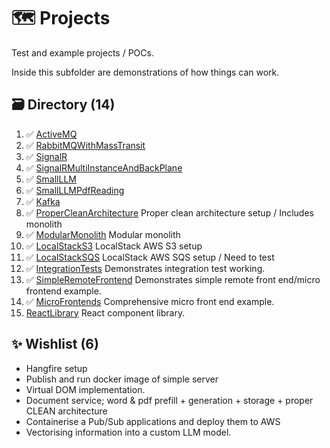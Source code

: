 # 🗺️ Projects
Test and example projects / POCs.

Inside this subfolder are demonstrations of how things can work.

## 🗃️ Directory (14)
1. ✅ [ActiveMQ](./ActiveMQ)
2. ✅ [RabbitMQWithMassTransit](./RabbitMQWithMassTransit)
3. ✅ [SignalR](./SignalR/)
4. ✅ [SignalRMultiInstanceAndBackPlane](./SignalRMultiInstanceAndBackPlane/)
5. ✅ [SmallLLM](./SmallLLM)
6. ✅ [SmallLLMPdfReading](./SmallLLMPdfReading)
7. ✅ [Kafka](./Kafka/)
8. ✅ [ProperCleanArchitecture](./ProperCleanArchitectureModularMonolith/) Proper clean architecture setup / Includes monolith
9. ✅ [ModularMonolith](./ProperCleanArchitectureModularMonolith/) Modular monolith
10. ✅ [LocalStackS3](./LocalStackS3/) LocalStack AWS S3 setup
11. ✅ [LocalStackSQS](./LocalStackSQS/) LocalStack AWS SQS setup / Need to test
12. ✅ [IntegrationTests](./IntegrationTests) Demonstrates integration test working.
13. ✅ [SimpleRemoteFrontend](./SimpleRemoteFrontend) Demonstrates simple remote front end/micro frontend example.
14. ✅ [MicroFrontends](./MicroFrontends/) Comprehensive micro front end example.
15. [ReactLibrary](./ReactLibrary) React component library.

## ✨ Wishlist (6)
- Hangfire setup
- Publish and run docker image of simple server
- Virtual DOM implementation.
- Document service; word & pdf prefill + generation + storage + proper CLEAN architecture
- Containerise a Pub/Sub applications and deploy them to AWS
- Vectorising information into a custom LLM model.